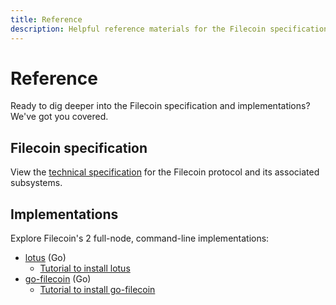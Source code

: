 ```yaml
---
title: Reference
description: Helpful reference materials for the Filecoin specification and implementations
---
```


# Reference

Ready to dig deeper into the Filecoin specification and implementations? We've got you covered. 

## Filecoin specification

View the [technical specification](https://github.com/filecoin-project/specs) for the Filecoin protocol and its associated subsystems.

## Implementations

Explore Filecoin's 2 full-node, command-line implementations:

- [lotus](https://github.com/filecoin-project/lotus) (Go)
  - [Tutorial to install lotus](https://docs.lotu.sh/)
- [go-filecoin](https://github.com/filecoin-project/go-filecoin) (Go)
  - [Tutorial to install go-filecoin](https://go.filecoin.io/go-filecoin-tutorial/Home.html)

